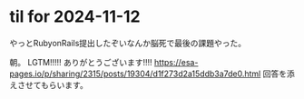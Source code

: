 # til for 2024-11-12

やっとRubyonRails提出したぞいなんか脳死で最後の課題やった。

朝。
LGTM!!!!!
ありがとうございます!!!!
https://esa-pages.io/p/sharing/2315/posts/19304/d1f273d2a15ddb3a7de0.html
回答を添えさせてもらいます。